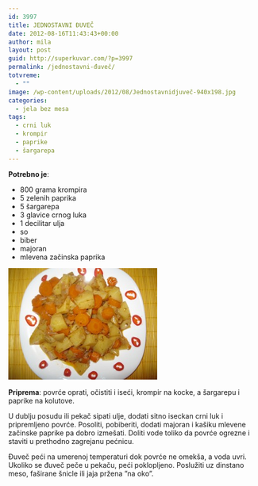 ```yaml
---
id: 3997
title: JEDNOSTAVNI ĐUVEČ
date: 2012-08-16T11:43:43+00:00
author: mila
layout: post
guid: http://superkuvar.com/?p=3997
permalink: /jednostavni-đuveč/
totvreme:
  - ""
image: /wp-content/uploads/2012/08/Jednostavnidjuveč-940x198.jpg
categories:
  - jela bez mesa
tags:
  - crni luk
  - krompir
  - paprike
  - šargarepa
---
```

**Potrebno je**:

  * 800 grama krompira
  * 5 zelenih paprika
  * 5 šargarepa
  * 3 glavice crnog luka
  * 1 decilitar ulja
  * so
  * biber
  * majoran
  * mlevena začinska paprika

<img class="alignnone size-medium wp-image-3998" title="Jednostavnidjuveč" src="/wp-content/uploads/2012/08/Jednostavnidjuveč-300x225.jpg" alt="" width="300" height="225" /> 

**Priprema**: povrće oprati, očistiti i iseći, krompir na kocke, a šargarepu i paprike na kolutove.

U dublju posudu ili pekač sipati ulje, dodati sitno iseckan crni luk i pripremljeno povrće. Posoliti, pobiberiti, dodati majoran i kašiku mlevene začinske paprike pa dobro izmešati. Doliti vode toliko da povrće ogrezne i staviti u prethodno zagrejanu pećnicu.

Đuveč peći na umerenoj temperaturi dok povrće ne omekša, a voda uvri. Ukoliko se đuveč peče u pekaču, peći poklopljeno. Poslužiti uz dinstano meso, faširane šnicle ili jaja pržena &#8221;na oko&#8221;.